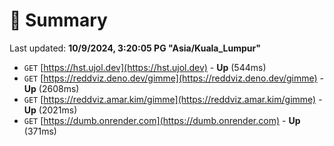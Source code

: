 # 📖 Summary
Last updated: **10/9/2024, 3:20:05 PG "Asia/Kuala_Lumpur"**

- `GET` [https://hst.ujol.dev](https://hst.ujol.dev) - **Up** (544ms)
- `GET` [https://reddviz.deno.dev/gimme](https://reddviz.deno.dev/gimme) - **Up** (2608ms)
- `GET` [https://reddviz.amar.kim/gimme](https://reddviz.amar.kim/gimme) - **Up** (2021ms)
- `GET` [https://dumb.onrender.com](https://dumb.onrender.com) - **Up** (371ms)
